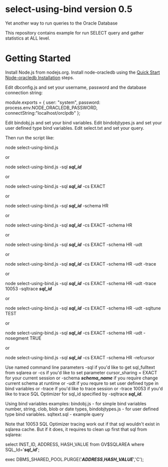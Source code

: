 # select-using-bind version 0.5

Yet another way to run queries to the Oracle Database

This repository contains example for run SELECT query and gather statistics at ALL level.

# <a name="start"></a> Getting Started

Install Node.js from nodejs.org.
Install node-oracledb using the [Quick Start Node-oracledb Installation][1] steps.

Edit dbconfig.js and set your username, password and the database connection string:

module.exports = {
user: "system",
password: process.env.NODE_ORACLEDB_PASSWORD,
connectString:"localhost/orclpdb"
};

Edit bindobj.js and set your bind variables.
Edit bindobjtypes.js and set your user defined type bind variables.
Edit select.txt and set your query.

Then run the script like:

node select-using-bind.js

or

node select-using-bind.js -sql <B><I>sql_id</I></B>

or

node select-using-bind.js -sql <B><I>sql_id</I></B> -cs EXACT

or

node select-using-bind.js -sql <B><I>sql_id</I></B> -schema HR

or

node select-using-bind.js -sql <B><I>sql_id</I></B> -cs EXACT -schema HR

or

node select-using-bind.js -sql <B><I>sql_id</I></B> -cs EXACT -schema HR -udt

or

node select-using-bind.js -sql <B><I>sql_id</I></B> -cs EXACT -schema HR -udt -trace

or

node select-using-bind.js -sql <B><I>sql_id</I></B> -cs EXACT -schema HR -udt -trace 10053 -sqltrace <B><I>sql_id</I></B>

or

node select-using-bind.js -sql <B><I>sql_id</I></B> -cs EXACT -schema HR -udt -sqltune TEST

or

node select-using-bind.js -sql <B><I>sql_id</I></B> -cs EXACT -schema HR -udt -nosegment TRUE

or

node select-using-bind.js -sql <B><I>sql_id</I></B> -cs EXACT -schema HR -refcursor

Use named command line parameters -sql if you'd like to get sql_fulltext from sqlarea or -cs if you'd like to set parameter
cursor_sharing = EXACT for your current session or -schema <B><I>schema_name</I></B> if you require change current schema at runtime
or -udt if you requre to set user defined type in bind variables or -trace if you'd like to trace session
or -trace 10053 if you'd like to trace SQL Optimizer for sql_id specified by -sqltrace <B><I>sql_id</I></B>.

Using bind variables examples:
bindobj.js - for simple bind variables number, string, clob, blob or date types,
bindobjtypes.js - for user defined type bind variables.
sqltext.sql - example query

Note that 10053 SQL Optimizer tracing work out if that sql wouldn't exist in sqlarea cache.
But if it does, it requires to clean up first that sql from sqlarea:

select INST_ID, ADDRESS, HASH_VALUE from GV\$SQLAREA where SQL_Id='<B><I>sql_id</I></B>';

exec DBMS_SHARED_POOL.PURGE('<B><I>ADDRESS</I></B>,<B><I>HASH_VALUE</I></B>','C');

[1]: https://oracle.github.io/node-oracledb/INSTALL.html#quickstart
